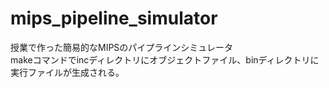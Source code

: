 # mips_pipeline_simulator
授業で作った簡易的なMIPSのパイプラインシミュレータ  
makeコマンドでincディレクトリにオブジェクトファイル、binディレクトリに実行ファイルが生成される。
